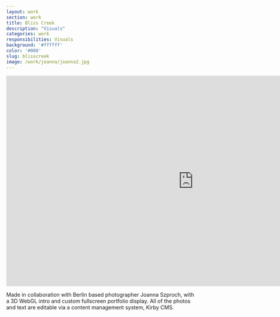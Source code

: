 ```yaml
---
layout: work
section: work
title: Bliss Creek
description: "Visuals"
categories: work
responsibilities: Visuals
background: '#ffffff'
color: '#000'
slug: blisscreek
image: /work/joanna/joanna2.jpg
---
```


<div>
  <iframe src="https://player.vimeo.com/video/176647241" width="1000" height="563" frameborder="0" webkitallowfullscreen mozallowfullscreen allowfullscreen></iframe>
</div>

Made in collaboration with Berlin based photographer Joanna Szproch, with a 3D WebGL intro and custom fullscreen portfolio display. All of the photos and text are editable via a content management system, Kirby CMS.